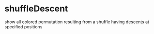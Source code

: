 # shuffleDescent
show all colored permutation resulting from a shuffle having descents at specified positions
